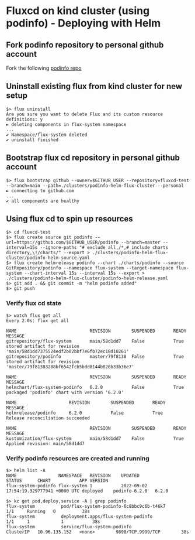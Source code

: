 # Fluxcd on kind cluster (using podinfo) - Deploying with Helm

## Fork podinfo repository to personal github account
Fork the following [podinfo repo](https://github.com/stefanprodan/podinfo)  

## Uninstall existing flux from kind cluster for new setup
```
$> flux uninstall
Are you sure you want to delete Flux and its custom resource definitions: y
► deleting components in flux-system namespace
...
✔ Namespace/flux-system deleted
✔ uninstall finished
```

## Bootstrap flux cd repository in personal github account
```
$> flux bootstrap github --owner=$GITHUB_USER --repository=fluxcd-test --branch=main --path=./clusters/podinfo-helm-flux-cluster --personal
► connecting to github.com
...
✔ all components are healthy
```

## Using flux cd to spin up resources
```
$> cd fluxcd-test
$> flux create source git podinfo --url=https://github.com/$GITHUB_USER/podinfo --branch=master --interval=15s --ignore-paths "# exclude all,/*,# include charts directory,\!/charts/" --export > ./clusters/podinfo-helm-flux-cluster/podinfo-helm-source.yaml
$> flux create helmrelease podinfo --chart ./charts/podinfo --source GitRepository/podinfo --namespace flux-system --target-namespace flux-system --chart-interval 15s --interval 15s --export > ./clusters/podinfo-helm-flux-cluster/podinfo-helm-release.yaml
$> git add . && git commit -m "helm podinfo added"
$> git push
```

### Verify flux cd state
```
$> watch flux get all 
Every 2.0s: flux get all 

NAME                            REVISION        SUSPENDED       READY   MESSAGE
gitrepository/flux-system       main/58d1dd7    False           True    stored artifact for revision 'main/58d1dd7375524edf2b02bbf7e6fb72ec18d10261'
gitrepository/podinfo           master/79f8138  False           True    stored artifact for revision 'master/79f81383288bf6542fcb5bdd8144b826b33b36e7'

NAME                            REVISION        SUSPENDED       READY   MESSAGE
helmchart/flux-system-podinfo   6.2.0           False           True    packaged 'podinfo' chart with version '6.2.0'

NAME                    REVISION        SUSPENDED       READY   MESSAGE
helmrelease/podinfo     6.2.0           False           True    Release reconciliation succeeded

NAME                            REVISION        SUSPENDED       READY   MESSAGE
kustomization/flux-system       main/58d1dd7    False           True    Applied revision: main/58d1dd7
```

### Verify podinfo resources are created and running
```
$> helm list -A
NAME               	NAMESPACE  	REVISION	UPDATED                                	STATUS  	CHART        	APP VERSION
flux-system-podinfo	flux-system	1       	2022-09-02 17:54:19.329777941 +0000 UTC	deployed	podinfo-6.2.0	6.2.0

$> kc get pod,deploy,service -A | grep podinfo
flux-system          pod/flux-system-podinfo-6c8bbc9c6b-t46k7           1/1     Running   0          38s
flux-system          deployment.apps/flux-system-podinfo                1/1     1            1           38s
flux-system          service/flux-system-podinfo                        ClusterIP   10.96.135.152   <none>        9898/TCP,9999/TCP        38s
```

